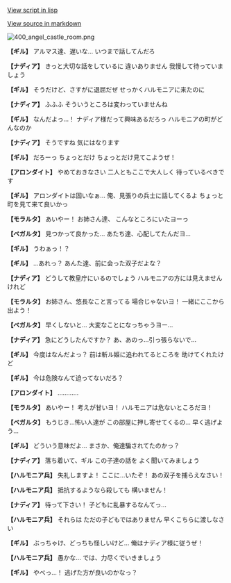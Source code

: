 [View script in lisp](../scripts/100502051.txt)

[View source in markdown](100502051.md)

![400_angel_castle_room.png](../images/backgrounds/400_angel_castle_room.png)

**【ギル】**
アルマス達、遅いな…
いつまで話してんだろ

**【ナディア】**
きっと大切な話をしているに
違いありません
我慢して待っていましょう

**【ギル】**
そうだけど、さすがに退屈だぜ
せっかくハルモニアに来たのに

**【ナディア】**
ふふふ
そういうところは変わっていませんね

**【ギル】**
なんだよっ…！
ナディア様だって興味あるだろっ
ハルモニアの町がどんなのか

**【ナディア】**
そうですね
気にはなります

**【ギル】**
だろーっ
ちょっとだけ
ちょっとだけ見てこようぜ！

**【アロンダイト】**
やめておきなさい
二人ともここで大人しく
待っているべきです

**【ギル】**
アロンダイトは固いなぁ…
俺、見張りの兵士に話してくるよ
ちょっと町を見て来て良いかっ

**【モラルタ】**
あいやー！
お姉さん達、
こんなところにいたヨーっ

**【ベガルタ】**
見つかって良かった…
あたち達、心配してたんだヨ…

**【ギル】**
うわぁっ！？

**【ギル】**
…あれっ？
あんた達、前に会った双子だよな？

**【ナディア】**
どうして教皇庁にいるのでしょう
ハルモニアの方には見えませんけれど

**【モラルタ】**
お姉さん、悠長なこと言ってる
場合じゃないヨ！
一緒にここから出よう！

**【ベガルタ】**
早くしないと…
大変なことになっちゃうヨー…

**【ナディア】**
急にどうしたんですか？
あ、あのっ…引っ張らないで…

**【ギル】**
今度はなんだよっ？
前は斬ル姫に追われてるところを
助けてくれたけど

**【ギル】**
今は危険なんて迫ってないだろ？

**【アロンダイト】**
…………

**【モラルタ】**
あいやー！
考えが甘いヨ！
ハルモニアは危ないところだヨ！

**【ベガルタ】**
もうじき…怖い人達が
この部屋に押し寄せてくるの…
早く逃げよう…

**【ギル】**
どういう意味だよ…
まさか、俺達騙されてたのかっ？

**【ナディア】**
落ち着いて、ギル
この子達の話を
よく聞いてみましょう

**【ハルモニア兵】**
失礼しますよ！
ここに…いたぞ！
あの双子を捕らえなさい！

**【ハルモニア兵】**
抵抗するようなら殺しても
構いません！

**【ナディア】**
待って下さい！
子どもに乱暴するなんてっ…

**【ハルモニア兵】**
それらは
ただの子どもではありません
早くこちらに渡しなさい

**【ギル】**
ぶっちゃけ、どっちも怪しいけど…
俺はナディア様に従うぜ！

**【ハルモニア兵】**
愚かな…
では、力尽くでいきましょう

**【ギル】**
やべっ…！
逃げた方が良いのかなっ？
